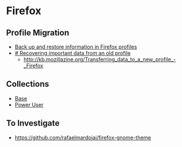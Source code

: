 
# Firefox

## Profile Migration
* [Back up and restore information in Firefox profiles](http://mzl.la/1xKrFsk)
* [# Recovering important data from an old profile](http://mzl.la/1xKrzkF)
	* http://kb.mozillazine.org/Transferring_data_to_a_new_profile_-_Firefox

## Collections
* [Base](https://addons.mozilla.org/en-US/firefox/collections/16201026/base/)
* [Power User](https://addons.mozilla.org/en-US/firefox/collections/16201026/adv/)

## To Investigate
* https://github.com/rafaelmardojai/firefox-gnome-theme
<!--stackedit_data:
eyJoaXN0b3J5IjpbLTEzNzY3NzcxNTMsLTY5NjQ5OTc0NiwtMT
MyMzk2Njg2NF19
-->